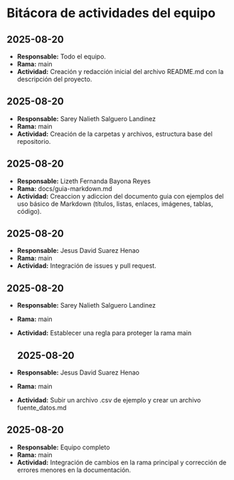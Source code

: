 # Bitácora de actividades del equipo

## 2025-08-20
- **Responsable:** Todo el equipo. 
- **Rama:** main  
- **Actividad:** Creación y redacción inicial del archivo README.md con la descripción del proyecto.

## 2025-08-20
- **Responsable:** Sarey Nalieth Salguero Landinez   
- **Rama:** main 
- **Actividad:** Creación de la carpetas y archivos, estructura base del repositorio.
  
## 2025-08-20
- **Responsable:** Lizeth Fernanda Bayona Reyes   
- **Rama:** docs/guia-markdown.md
- **Actividad:** Creaccion y adiccion del documento guia con ejemplos del uso básico de Markdown
(títulos, listas, enlaces, imágenes, tablas, código).

## 2025-08-20
- **Responsable:** Jesus David Suarez Henao  
- **Rama:** main  
- **Actividad:** Integración de issues y pull request.
  
## 2025-08-20
- **Responsable:** Sarey Nalieth Salguero Landinez 
- **Rama:** main  
- **Actividad:** Establecer una regla para proteger la rama main
  
  ## 2025-08-20
- **Responsable:** Jesus David Suarez Henao
- **Rama:** main  
- **Actividad:** Subir un archivo .csv de ejemplo y crear un archivo fuente_datos.md

## 2025-08-20
- **Responsable:** Equipo completo  
- **Rama:** main  
- **Actividad:** Integración de cambios en la rama principal y corrección de errores menores en la documentación.

